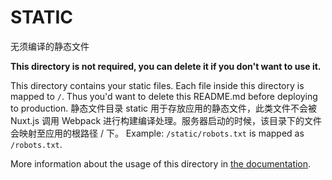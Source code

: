 # STATIC

无须编译的静态文件

**This directory is not required, you can delete it if you don't want to use it.**

This directory contains your static files.
Each file inside this directory is mapped to `/`.
Thus you'd want to delete this README.md before deploying to production.
静态文件目录 static 用于存放应用的静态文件，此类文件不会被 Nuxt.js 调用 Webpack 进行构建编译处理。服务器启动的时候，该目录下的文件会映射至应用的根路径 / 下。
Example: `/static/robots.txt` is mapped as `/robots.txt`.

More information about the usage of this directory in [the documentation](https://nuxtjs.org/guide/assets#static).
